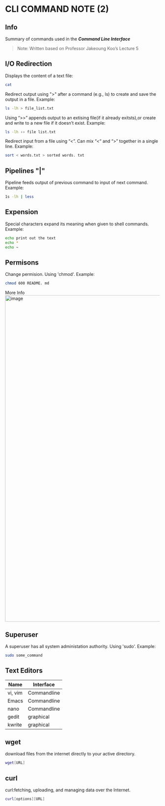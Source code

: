 # CLI COMMAND NOTE (2)
## Info
Summary of commands used in the _**Command Line Interface**_ 
> Note: Written based on Professor Jakeoung Koo’s Lecture 5

## I/O Redirection
Displays the content of a text file:
```sh
cat
```
Redirect output using ">" after a command (e.g., ls) to create and save the output in a file. 
Example: 
```sh
ls -lh > file_list.txt
```
Using “>>” appends output to an extising file(if it already exitsts),or create and write to a new file if it doesn’t exist.
Example: 
```sh
ls -lh ›› file list.txt
```
Redirect input from a file using “<”.
Can mix “<“ and “>” together in a single line.
Example:
```sh
sort < words.txt > sorted words. txt
```

## Pipelines "|"
Pipeline feeds output of previous command to input of next command.
Example: 
```sh
1s -lh | less
```

## Expension
Special characters expand its meaning when given to shell commands.
Example: 
```sh
echo print out the text
echo *
echo ~
```

## Permisons
Change permision. Using 'chmod'.
Example:
```sh
chmod 600 README. md
```
More Info 
<img width="1064" alt="image" src="https://github.com/user-attachments/assets/4264dcae-d225-46de-98b7-273393acc566">

## Superuser
A superuser has all system administation authority. Using 'sudo'.
Example:
```sh
sudo some_command
```

## Text Editors
| Name | Interface |
| ------ | ------ |
| vi, vim | Commandline |
| Emacs | Commandline |
| nano | Commandline |
| gedit | graphical |
| kwrite | graphical |

## wget
download files from the internet directly to your active directory.
```sh
wget[URL]
```

## curl
curl:fetching, uploading, and managing data over the Internet.
```sh
curl[options][URL]
```
